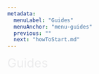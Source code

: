 ```yaml
---
metadata:
  menuLabel: "Guides"
  menuAnchor: "menu-guides"
  previous: ""
  next: "howToStart.md"
---
```


<div id='menu-guides' style='font-size: 2em; font-weight:400; color: #ececed'>Guides</div>